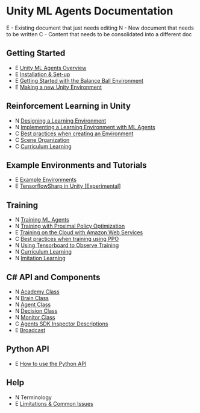 # Unity ML Agents Documentation
E - Existing document that just needs editing
N - New document that needs to be written
C - Content that needs to be consolidated into a different doc
 
## Getting Started
 * E [Unity ML Agents Overview](1-GettingStarted/1-Unity-Agents-Overview.md)
 * E [Installation & Set-up](1-GettingStarted/2-Installation.md)
 * E [Getting Started with the Balance Ball Environment](1-GettingStarted/3-Getting-Started-with-Balance-Ball.md)
 * E [Making a new Unity Environment](1-GettingStarted/4-Making-a-New-Unity-Environment.md)

## Reinforcement Learning in Unity
 * N [Designing a Learning Environment](2-RLInUnity/1-Designing-a-Learning-Environment.md)
 * N [Implementing a Learning Environment with ML Agents](2-RLInUnity/2-Implementing-a-Learning-Environment.md)
 * C [Best practices when creating an Environment](2-RLInUnity/best-practices.md)
 * C [Scene Organization](2-RLInUnity/Organizing-the-Scene.md)
 * C [Curriculum Learning](2-RLInUnity/curriculum.md)

## Example Environments and Tutorials
 * E [Example Environments](4-ExamplesAndTutorials/1-Example-Environments.md)
 * E [TensorflowSharp in Unity [Experimental]](4-ExamplesAndTutorials/2-Using-TensorFlow-Sharp-in-Unity.md)
 
## Training
 * N [Training ML Agents](3-Training/1-Training-ML-Agents.md)
 * N [Training with Proximal Policy Optimization](3-Training/2-Training-with-PPO.md)
 * E [Training on the Cloud with Amazon Web Services](4-Training/3-Training-on-Amazon-Web-Service.md)
 * C [Best practices when training using PPO](4-Training/best-practices-ppo.md)
 * N [Using Tensorboard to Observe Training](3-Training/4-Using-Tensorboard.md)
 * N [Curriculum Learning](3-Training/5-Curriculum-Learning.md)
 * N [Imitation Learning](3-Training/6-Imitation-Learning.md)
 
## C# API and Components
 * N [Academy Class](5-C#APIReference/Academy.md)
 * N [Brain Class](5-C#APIReference/Brain.md)
 * N [Agent Class](5-C#APIReference/Agent.md)
 * N [Decision Class](5-C#APIReference/Decision.md)
 * N [Monitor Class  ](5-C#APIReference/Monitor.md)
 * C [Agents SDK Inspector Descriptions](5-C#APIReference/Agents-Editor-Interface.md)
 * E [Broadcast](5-C#APIReference/broadcast.md)
 
## Python API
 * E [How to use the Python API](4-ExamplesAndTutorials/1-Python-API.md)
## Help
  * N Terminology 
  * E [Limitations & Common Issues](Limitations-&-Common-Issues.md)
